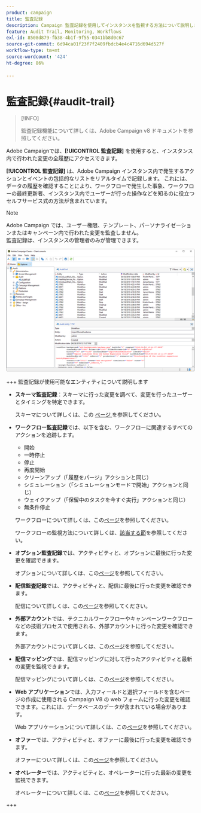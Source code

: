```yaml
---
product: campaign
title: 監査記録
description: Campaign 監査記録を使用してインスタンスを監視する方法について説明します
feature: Audit Trail, Monitoring, Workflows
exl-id: 8508d879-fb38-4b1f-9f55-0341bb8d0c67
source-git-commit: 6d94ca01f23f7f2409fbdcb4e4c4716d694d527f
workflow-type: tm+mt
source-wordcount: '424'
ht-degree: 86%

---
```


# 監査記録{#audit-trail}

>[!INFO]
>
>監査記録機能について詳しくは、Adobe Campaign v8 ドキュメントを参照してください。

Adobe Campaignでは、**[!UICONTROL 監査記録]** を使用すると、インスタンス内で行われた変更の全履歴にアクセスできます。

**[!UICONTROL 監査記録]** は、Adobe Campaign インスタンス内で発生するアクションとイベントの包括的なリストをリアルタイムで記録します。 これには、データの履歴を確認することにより、ワークフローで発生した事象、ワークフローの最終更新者、インスタンス内でユーザーが行った操作などを知るのに役立つセルフサービス式の方法が含まれています。

>[!NOTE]
>
>Adobe Campaign では、ユーザー権限、テンプレート、パーソナライゼーションまたはキャンペーン内で行われた変更を監査しません。\
>監査記録は、インスタンスの管理者のみが管理できます。

![](assets/audit_trail_2.png)

+++ 監査記録が使用可能なエンティティについて説明します

* **スキーマ監査記録**：スキーマに行った変更を調べて、変更を行ったユーザーとタイミングを特定できます。

  スキーマについて詳しくは、この [ ページ ](../../configuration/using/data-schemas.md) を参照してください。

* **ワークフロー監査記録**&#x200B;では、以下を含む、ワークフローに関連するすべてのアクションを追跡します。

   * 開始
   * 一時停止
   * 停止
   * 再度開始
   * クリーンアップ（「履歴をパージ」アクションと同じ）
   * シミュレーション（「シミュレーションモードで開始」アクションと同じ）
   * ウェイクアップ（「保留中のタスクを今すぐ実行」アクションと同じ）
   * 無条件停止

  ワークフローについて詳しくは、この[ページ](../../workflow/using/about-workflows.md)を参照してください。

  ワークフローの監視方法について詳しくは、[該当する節](../../workflow/using/monitoring-workflow-execution.md)を参照してください。

* **オプション監査記録**&#x200B;では、アクティビティと、オプションに最後に行った変更を確認できます。

  オプションについて詳しくは、この[ページ](../../installation/using/configuring-campaign-options.md)を参照してください。

* **配信監査記録**&#x200B;では、アクティビティと、配信に最後に行った変更を確認できます。

  配信について詳しくは、この[ページ](../../delivery/using/communication-channels.md)を参照してください。

* **外部アカウント**&#x200B;では、テクニカルワークフローやキャンペーンワークフローなどの技術プロセスで使用される、外部アカウントに行った変更を確認できます。

  外部アカウントについて詳しくは、この[ページ](../../installation/using/external-accounts.md)を参照してください。

* **配信マッピング**&#x200B;では、配信マッピングに対して行ったアクティビティと最新の変更を監視できます。

  配信マッピングについて詳しくは、この[ページ](../../configuration/using/target-mapping.md)を参照してください。

* **Web アプリケーション**&#x200B;では、入力フィールドと選択フィールドを含むページの作成に使用される Campaign V8 の web フォームに行った変更を確認できます。これには、データベースのデータが含まれている場合があります。

  Web アプリケーションについて詳しくは、この[ページ](../../web/using/about-web-applications.md)を参照してください。

* **オファー**&#x200B;では、アクティビティと、オファーに最後に行った変更を確認できます。

  オファーについて詳しくは、この[ページ](../../interaction/using/interaction-and-offer-management.md)を参照してください。

* **オペレーター**&#x200B;では、アクティビティと、オペレーターに行った最新の変更を監視できます。

  オペレーターについて詳しくは、この[ページ](../../platform/using/access-management-operators.md)を参照してください。

+++
